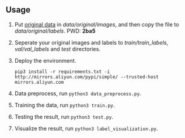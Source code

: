 ## Usage

1. Put [original data](https://pan.baidu.com/s/1vRBgHBudaplr4RNyVieaJw) in *data/original/images*, and then copy the file to *data/original/labels*. PWD: **2ba5**

2. Seperate your original images and labels to *train/train_labels*, *val/val_labels* and *test* directories.

3. Deploy the environment.

   ```shell
   pip3 install -r requirements.txt -i http://mirrors.aliyun.com/pypi/simple/ --trusted-host mirrors.aliyun.com
   ```

4. Data preprocess, run `python3 data_preprocess.py`.

5. Training the data, run `python3 train.py`.

6. Testing the result, run `python3 test.py`.

7. Visualize the result, run `python3 label_visualization.py`.